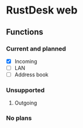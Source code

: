 # RustDesk web

## Functions

### Current and planned

- [x] Incoming
- [ ] LAN
- [ ] Address book

### Unsupported

1. Outgoing

### No plans
